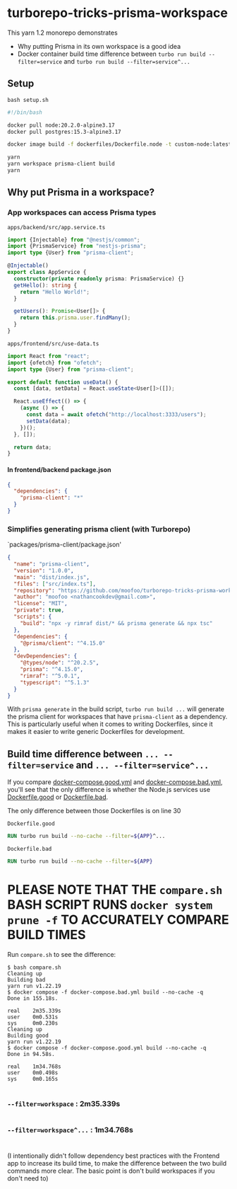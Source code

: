 # turborepo-tricks-prisma-workspace

This yarn 1.2 monorepo demonstrates

- Why putting Prisma in its own workspace is a good idea
- Docker container build time difference between `turbo run build --filter=service` and `turbo run build --filter=service^...`

## Setup

```console
bash setup.sh
```

```sh
#!/bin/bash

docker pull node:20.2.0-alpine3.17
docker pull postgres:15.3-alpine3.17

docker image build -f dockerfiles/Dockerfile.node -t custom-node:latest dockerfiles

yarn
yarn workspace prisma-client build
yarn
```

## Why put Prisma in a workspace?

### App workspaces can access Prisma types

`apps/backend/src/app.service.ts`

```typescript
import {Injectable} from "@nestjs/common";
import {PrismaService} from "nestjs-prisma";
import type {User} from "prisma-client";

@Injectable()
export class AppService {
  constructor(private readonly prisma: PrismaService) {}
  getHello(): string {
    return "Hello World!";
  }

  getUsers(): Promise<User[]> {
    return this.prisma.user.findMany();
  }
}
```

`apps/frontend/src/use-data.ts`

```typescript
import React from "react";
import {ofetch} from "ofetch";
import type {User} from "prisma-client";

export default function useData() {
  const [data, setData] = React.useState<User[]>([]);

  React.useEffect(() => {
    (async () => {
      const data = await ofetch("http://localhost:3333/users");
      setData(data);
    })();
  }, []);

  return data;
}
```

#### In frontend/backend package.json

```json
{
  "dependencies": {
    "prisma-client": "*"
  }
}
```

### Simplifies generating prisma client (with Turborepo)

`packages/prisma-client/package.json'

```json
{
  "name": "prisma-client",
  "version": "1.0.0",
  "main": "dist/index.js",
  "files": ["src/index.ts"],
  "repository": "https://github.com/moofoo/turborepo-tricks-prisma-workspace.git",
  "author": "moofoo <nathancookdev@gmail.com>",
  "license": "MIT",
  "private": true,
  "scripts": {
    "build": "npx -y rimraf dist/* && prisma generate && npx tsc"
  },
  "dependencies": {
    "@prisma/client": "^4.15.0"
  },
  "devDependencies": {
    "@types/node": "^20.2.5",
    "prisma": "^4.15.0",
    "rimraf": "^5.0.1",
    "typescript": "^5.1.3"
  }
}
```

With `prisma generate` in the build script, `turbo run build ...` will generate the prisma client for workspaces that have `prisma-client` as a dependency. This is particularly useful when it comes to writing Dockerfiles, since it makes it easier to write generic Dockerfiles for development.

## Build time difference between `... --filter=service` and `... --filter=service^...`

If you compare [docker-compose.good.yml](docker-compose.good.yml) and [docker-compose.bad.yml](docker-compose.bad.yml), you'll see that the only difference is whether the Node.js services use [Dockerfile.good](dockerfiles/Dockerfile.good) or [Dockerfile.bad](dockerfiles/Dockerfile.bad).

The only difference between those Dockerfiles is on line 30

`Dockerfile.good`

```Dockerfile
RUN turbo run build --no-cache --filter=${APP}^...
```

`Dockerfile.bad`

```Dockerfile
RUN turbo run build --no-cache --filter=${APP}
```

# PLEASE NOTE THAT THE `compare.sh` BASH SCRIPT RUNS `docker system prune -f` TO ACCURATELY COMPARE BUILD TIMES

Run `compare.sh` to see the difference:

```console
$ bash compare.sh
Cleaning up
Building bad
yarn run v1.22.19
$ docker compose -f docker-compose.bad.yml build --no-cache -q
Done in 155.18s.

real    2m35.339s
user    0m0.531s
sys     0m0.230s
Cleaning up
Building good
yarn run v1.22.19
$ docker compose -f docker-compose.good.yml build --no-cache -q
Done in 94.58s.

real    1m34.768s
user    0m0.498s
sys     0m0.165s
```

#

### `--filter=workspace` : 2m35.339s

#

### `--filter=workspace^...` : 1m34.768s

#

(I intentionally didn't follow dependency best practices with the Frontend app to increase its build time, to make the difference between the two build commands more clear. The basic point is don't build workspaces if you don't need to)
